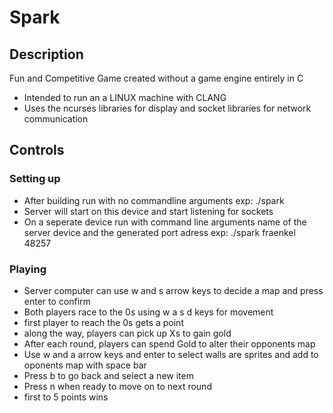 # Spark
## Description
Fun and Competitive Game created without a game engine entirely in C
- Intended to run an a LINUX machine with CLANG
- Uses the ncurses libraries for display and socket libraries for network communication
## Controls
### Setting up
- After building run with no commandline arguments exp: ./spark
- Server will start on this device and start listening for sockets
- On a seperate device run with command line arguments name of the server device and the generated port adress exp: ./spark fraenkel 48257
### Playing
- Server computer can use w and s arrow keys to decide a map and press enter to confirm
- Both players race to the 0s using w a s d keys for movement
- first player to reach the 0s gets a point
- along the way, players can pick up Xs to gain gold
- After each round, players can spend Gold to alter their opponents map
- Use w and a arrow keys and enter to select walls are sprites and add to oponents map with space bar
- Press b to go back and select a new item
- Press n when ready to move on to next round
- first to 5 points wins
